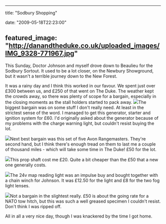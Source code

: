 
---
title: "Sodbury Shopping"

date: "2009-05-18T22:23:00"

featured_image: "http://danandtheduke.co.uk/uploaded_images/IMG_9328-771967.jpg"
---


This Sunday, Doctor Johnson and myself drove down to <span>Beaulieu</span> for the <span>Sodbury</span> <span>Sortout</span>.  It used to be a lot closer, on the <span>Newbury</span> Showground, but it wasn't a terrible journey down to the New Forest.

It was a rainy day and I think this worked in our favour.  We spent just over £300 between us, and £250 of that went on The Duke.  The weather kept the crowds away, so there was plenty of scope for a bargain, especially in the closing moments as the stall holders started to pack away.
<a href="http://danandtheduke.co.uk/uploaded_images/IMG_9328-771967.jpg"><img src="http://danandtheduke.co.uk/uploaded_images/IMG_9328-771913.jpg"/></a>The biggest bargain was on some stuff I don't really need.  At least in the strictest sense of the word.  I managed to get this generator, starter and ignition system for £60.  I'd originally asked about the generator because of my problems with the charge warning light, but couldn't resist buying the lot.

<a href="http://danandtheduke.co.uk/uploaded_images/IMG_9355-799207.jpg"><img src="http://danandtheduke.co.uk/uploaded_images/IMG_9355-799172.jpg"/></a>Next best bargain was this set of five Avon <span>Rangemasters</span>.  They're second hand, but I think there's enough tread on them to last me a couple of thousand miles - which will take some time in The Duke!  £50 for the lot.

<a href="http://danandtheduke.co.uk/uploaded_images/IMG_9343-772020.jpg"><img src="http://danandtheduke.co.uk/uploaded_images/IMG_9343-771985.jpg"/></a>This prop shaft cost me £20.  Quite a bit cheaper than the £50 that a new one generally costs.

<a href="http://danandtheduke.co.uk/uploaded_images/IMG_9349-799151.jpg"><img src="http://danandtheduke.co.uk/uploaded_images/IMG_9349-799116.jpg"/></a>The 24v map reading light was an impulse buy and bought together with a chain winch for Johnson.  It was £12.50 for the light and £8 for the two fog light lenses.

<a href="http://danandtheduke.co.uk/uploaded_images/IMG_9340-766477.jpg"><img src="http://danandtheduke.co.uk/uploaded_images/IMG_9340-766447.jpg"/></a>Not a bargain in the slightest really.  £50 is about the going rate for a NATO tow hitch, but this was such a well greased <span>specimen</span> I couldn't resist.  Don't think I was ripped off.

All in all a very nice day, though I was knackered by the time I got home.